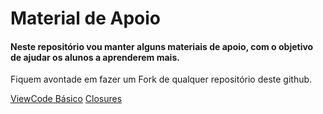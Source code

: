 # Material de Apoio
#### Neste repositório vou manter alguns materiais de apoio, com o objetivo de ajudar os alunos a aprenderem mais.
Fiquem avontade em fazer um Fork de qualquer repositório deste github.

[ViewCode Básico](https://github.com/codandocommoa/CursosAppiOS-MeusGastos/blob/main/ViewCode-Basico.pdf)
[Closures](https://github.com/codandocommoa/CursosAppiOS-MeusGastos/blob/main/Closures.playground.zip)
